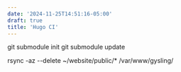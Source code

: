 ```yaml
---
date: '2024-11-25T14:51:16-05:00'
draft: true
title: 'Hugo CI'
---
```


git submodule init
git submodule update

 rsync -az --delete ~/website/public/* /var/www/gysling/
